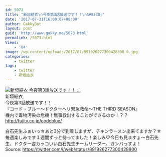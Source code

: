 ```yaml
---
id: 5073
title: "新垣結衣\n今夜第3話放送です！！\n&#8230;"
date: '2017-07-31T16:00:07+08:00'
author: GakkyBot
layout: post
guid: 'http://www.gakky.me/5073.html'
permalink: /5073.html
Views:
    - '84'
image: /wp-content/uploads/2017/07/891926277300428800_0.jpg
categories:
    - twitter
tags:
    - twitter
    - 新垣结衣
---
```


[![新垣結衣
今夜第3話放送です！！
...](http://www.yui-aragaki.org/wp-content/uploads/2017/07/891926277300428800_0.jpg)](http://www.yui-aragaki.org/wp-content/uploads/2017/07/891926277300428800_0.jpg)  
新垣結衣  
今夜第3話放送です！！  
『コード・ブルー～ドクターヘリ緊急救命～THE THIRD SEASON』  
機内で毒物汚染の危機！無事救出することができるのか！？？  
http://fujitv.co.jp/codeblue/

白石先生ふぁいっ☆あと3分で到着しますが、チキンラーメン出来てますか？☆毎週楽しみです１週間ずっと待ってました！楽しみ♡今日も見ますょ～白石先生、ドクター姿カッコいい白石先生チームリーダー、ガンバっすよ！  
Source: <https://twitter.com/i/web/status/891926277300428800>